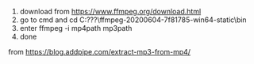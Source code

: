 1. download from https://www.ffmpeg.org/download.html
2. go to cmd and cd C:\???\ffmpeg-20200604-7f81785-win64-static\bin
3. enter ffmpeg -i mp4path mp3path
4. done

from https://blog.addpipe.com/extract-mp3-from-mp4/
